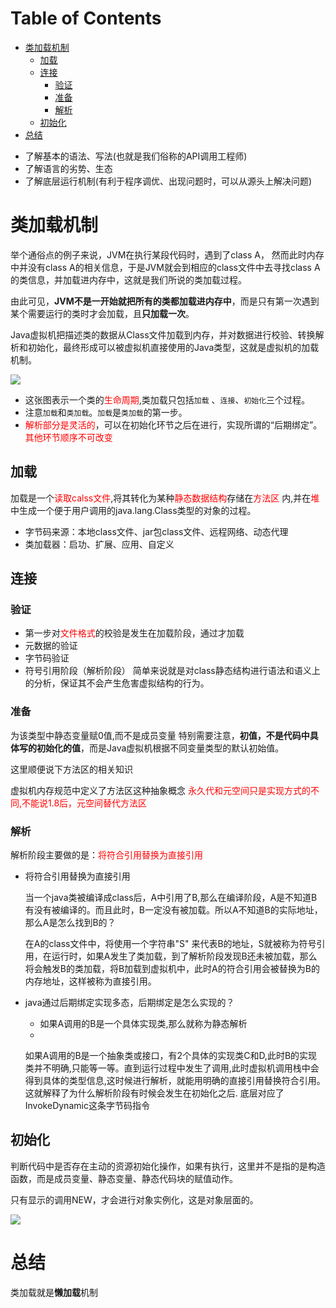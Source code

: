 # Table of Contents

* [类加载机制](#类加载机制)
  * [加载](#加载)
  * [连接](#连接)
    * [验证](#验证)
    * [准备](#准备)
    * [解析](#解析)
  * [初始化](#初始化)
* [总结](#总结)



+ 了解基本的语法、写法(也就是我们俗称的API调用工程师)
+ 了解语言的劣势、生态
+ 了解底层运行机制(有利于程序调优、出现问题时，可以从源头上解决问题)

# 类加载机制

 举个通俗点的例子来说，JVM在执行某段代码时，遇到了class A， 然而此时内存中并没有class A的相关信息，于是JVM就会到相应的class文件中去寻找class A的类信息，并加载进内存中，这就是我们所说的类加载过程。

 由此可见，**JVM不是一开始就把所有的类都加载进内存中**，而是只有第一次遇到某个需要运行的类时才会加载，且**只加载一次**。

 Java虚拟机把描述类的数据从Class文件加载到内存，并对数据进行校验、转换解析和初始化，最终形成可以被虚拟机直接使用的Java类型，这就是虚拟机的加载机制。

![](.images/image-20210628191957053.png)

+ 这张图表示一个类的<font color=red>生命周期</font>,类加载只包括`加载` 、`连接`、`初始化`三个过程。
+ 注意`加载`和`类加载`。`加载`是`类加载`的第一步。
+ <font color=red>解析部分是灵活的</font>，可以在初始化环节之后在进行，实现所谓的“后期绑定”。<font color=red>其他环节顺序不可改变</font>

## 加载

加载是一个<font color=red >读取calss文件</font>,将其转化为某种<font color=red >静态数据结构</font>存储在<font color=red >方法区</font>
内,并在<font color=red >堆</font>中生成一个便于用户调用的java.lang.Class类型的对象的过程。

+ 字节码来源：本地class文件、jar包class文件、远程网络、动态代理
+ 类加载器：启功、扩展、应用、自定义

## 连接

### 验证

+ 第一步对<font color=red >文件格式</font>的校验是发生在加载阶段，通过才加载
+ 元数据的验证
+ 字节码验证
+ 符号引用阶段（解析阶段） 简单来说就是对class静态结构进行语法和语义上的分析，保证其不会产生危害虚拟结构的行为。

### 准备

为该类型中静态变量赋0值,而不是成员变量 特别需要注意，**初值，不是代码中具体写的初始化的值**，而是Java虚拟机根据不同变量类型的默认初始值。

这里顺便说下方法区的相关知识


虚拟机内存规范中定义了方法区这种抽象概念
<font color=red >永久代和元空间只是实现方式的不同,不能说1.8后，元空间替代方法区</font>

### 解析

 解析阶段主要做的是：<font color=red>将符合引用替换为直接引用</font>


+ 将符合引用替换为直接引用

   当一个java类被编译成class后，A中引用了B,那么在编译阶段，A是不知道B有没有被编译的。而且此时，B一定没有被加载。所以A不知道B的实际地址，那么A是怎么找到B的？

   在A的class文件中，将使用一个字符串"S"
  来代表B的地址，S就被称为符号引用，在运行时，如果A发生了类加载，到了解析阶段发现B还未被加载，那么将会触发B的类加载，将B加载到虚拟机中，此时A的符合引用会被替换为B的内存地址，这样被称为直接引用。

+ java通过后期绑定实现多态，后期绑定是怎么实现的？
    + 如果A调用的B是一个具体实现类,那么就称为静态解析
    +
    如果A调用的B是一个抽象类或接口，有2个具体的实现类C和D,此时B的实现类并不明确,只能等一等。直到运行过程中发生了调用,此时虚拟机调用栈中会得到具体的类型信息,这时候进行解析，就能用明确的直接引用替换符合引用。这就解释了为什么解析阶段有时候会发生在初始化之后.
    底层对应了InvokeDynamic这条字节码指令

## 初始化

 判断代码中是否存在主动的资源初始化操作，如果有执行，这里并不是指的是构造函数，而是成员变量、静态变量、静态代码块的赋值动作。

只有显示的调用NEW，才会进行对象实例化，这是对象层面的。

<div align=left>
	<img src=".images/1624925372284.png" width="">
</div>

# 总结

类加载就是**懒加载**机制



